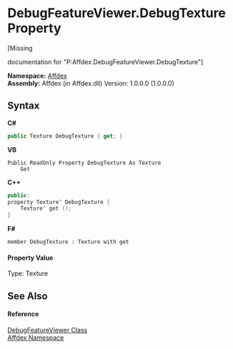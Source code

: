 # DebugFeatureViewer.DebugTexture Property 
 

\[Missing <summary> documentation for "P:Affdex.DebugFeatureViewer.DebugTexture"\]

**Namespace:**&nbsp;<a href="b8038333-b12e-8ea1-a2ce-74c8d611fa89">Affdex</a><br />**Assembly:**&nbsp;Affdex (in Affdex.dll) Version: 1.0.0.0 (1.0.0.0)

## Syntax

**C#**<br />
``` C#
public Texture DebugTexture { get; }
```

**VB**<br />
``` VB
Public ReadOnly Property DebugTexture As Texture
	Get
```

**C++**<br />
``` C++
public:
property Texture^ DebugTexture {
	Texture^ get ();
}
```

**F#**<br />
``` F#
member DebugTexture : Texture with get

```


#### Property Value
Type: Texture

## See Also


#### Reference
<a href="e94caec4-2b0e-69de-28e2-47a2cc22837e">DebugFeatureViewer Class</a><br /><a href="b8038333-b12e-8ea1-a2ce-74c8d611fa89">Affdex Namespace</a><br />